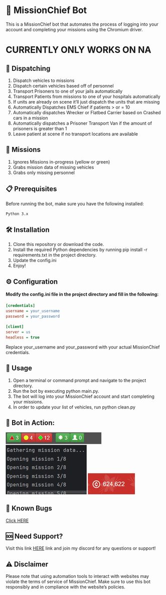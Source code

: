 # 🚒 MissionChief Bot
This is a MissionChief bot that automates the process of logging into your account and completing your missions using the Chromium driver.

# CURRENTLY ONLY WORKS ON NA

## 🚨 Dispatching
1. Dispatch vehicles to missions
2. Dispatch certain vehicles based off of personnel
3. Transport Prisoners to one of your jails automatically
4. Transport Patients from missions to one of your hospitals automatically
5. If units are already on scene it’ll just dispatch the units that are missing
6. Automatically Dispatches EMS Chief if patients > or = 10
7. Automatically dispatches Wrecker or Flatbed Carrier based on Crashed cars in a mission
8. Automatically dispatches a Prisoner Transport Van if the amount of prisoners is greater than 1
9. Leave patient at scene if no transport locations are available

## 🎯 Missions
1. Ignores Missions in-progress (yellow or green)
2. Grabs mission data of missing vehicles
3. Grabs only missing personnel


## 📋 Prerequisites
Before running the bot, make sure you have the following installed:

`Python 3.x`

## 🛠️ Installation
1. Clone this repository or download the code.
2. Install the required Python dependencies by running pip install -r requirements.txt in the project directory.
3. Update the config.ini
4. Enjoy!


## ⚙️ Configuration
#### Modify the config.ini file in the project directory and fill in the following:

```ini
[credentials]
username = your_username
password = your_password

[client]
server = us
headless = true
```

Replace your_username and your_password with your actual MissionChief credentials.

## 🚀 Usage
1. Open a terminal or command prompt and navigate to the project directory.
2. Run the bot by executing python main.py.
3. The bot will log into your MissionChief account and start completing your missions.
4. In order to update your list of vehicles, run python clean.py

## 📸 Bot in Action:
![img.png](/imgs/img.png)
![img_1.png](/imgs/img_1.png)
![img_2.png](/imgs/img_2.png)

## 🐞 Known Bugs
[Click HERE](KnownBugs.MD)

## 🆘 Need Support?
Visit this link [HERE](https://links.natemarcellus.com) link and join my discord for any questions or support!

## ⚠️ Disclaimer
Please note that using automation tools to interact with websites may violate the terms of service of MissionChief. Make sure to use this bot responsibly and in compliance with the website’s policies.